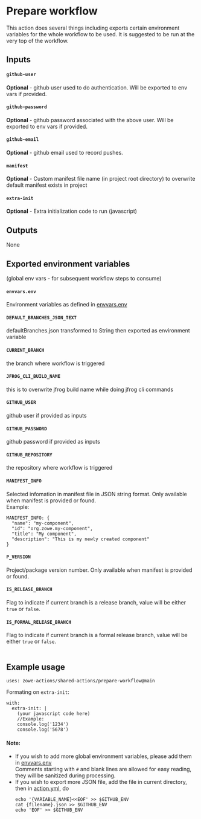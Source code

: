 # Prepare workflow

This action does several things including exports certain environment variables for the whole workflow to be used. It is suggested to be run at the very top of the workflow.

## Inputs
#### `github-user`
**Optional** - github user used to do authentication. Will be exported to env vars if provided.
#### `github-password`
**Optional** - github password associated with the above user. Will be exported to env vars if provided.
#### `github-email`
**Optional** - github email used to record pushes.
#### `manifest`
**Optional** - Custom manifest file name (in project root directory) to overwrite default manifest exists in project
#### `extra-init`
**Optional** - Extra initialization code to run (javascript)

## Outputs
None

## Exported environment variables 
(global env vars - for subsequent workflow steps to consume)
#### `envvars.env`
Environment variables as defined in [envvars.env](./envvars.env)
#### `DEFAULT_BRANCHES_JSON_TEXT`
defaultBranches.json transformed to String then exported as environment variable
#### `CURRENT_BRANCH` 
the branch where workflow is triggered

#### `JFROG_CLI_BUILD_NAME`
this is to overwrite jfrog build name while doing jfrog cli commands
#### `GITHUB_USER` 
github user if provided as inputs
#### `GITHUB_PASSWORD` 
github password if provided as inputs
#### `GITHUB_REPOSITORY` 
the repository where workflow is triggered
#### `MANIFEST_INFO` 
Selected infomation in manifest file in JSON string format. Only available when manifest is provided or found. <br />
Example:
```
MANIFEST_INFO: {
  "name": "my-component",
  "id": "org.zowe.my-component",
  "title": "My component",
  "description": "This is my newly created component"
}
```
#### `P_VERSION`
Project/package version number. Only available when manifest is provided or found.
#### `IS_RELEASE_BRANCH`
Flag to indicate if current branch is a release branch, value will be either `true` or `false`.
#### `IS_FORMAL_RELEASE_BRANCH`
Flag to indicate if current branch is a formal release branch, value will be either `true` or `false`.
<br /><br />

## Example usage
```
uses: zowe-actions/shared-actions/prepare-workflow@main
```
Formating on `extra-init`:
```
with:
  extra-init: |
    (your javascript code here)
    //Example:
    console.log('1234')
    console.log('5678') 
```
#### Note:
- If you wish to add more global environment variables, please add them in [envvars.env](./envvars.env)\
  Comments starting with `#` and blank lines are allowed for easy reading, they will be sanitized during processing.
- If you wish to export more JSON file, add the file in current directory, then in [action.yml](./action.yml), do
  ```
  echo '{VARIABLE_NAME}<<EOF' >> $GITHUB_ENV
  cat {filename}.json >> $GITHUB_ENV
  echo 'EOF' >> $GITHUB_ENV
  ```

